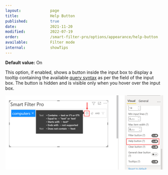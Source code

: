 ```yaml
---
layout:             page
title:              Help Button
published:          true
date:               2021-11-20
modified:           2022-07-19
order:              /smart-filter-pro/options/appearance/help-button
available:          Filter mode
internal:           showTips
---
```


**Default value:** On

This option, if enabled, shows a button inside the input box to display a tooltip containing the available [query syntax](../mode/filter.md#how-to-search) as per the field of the input box. The button is hidden and is visible only when you hover over the input box.  

<img src="images/appearance-help-button.png" width="550">   